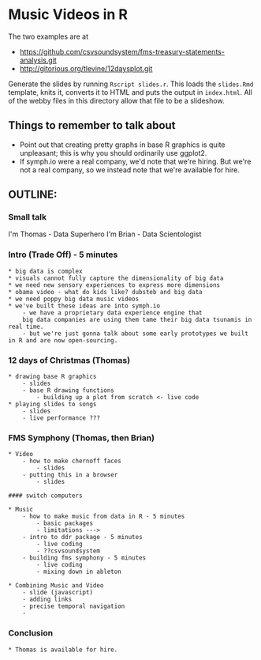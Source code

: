 Music Videos in R
====
The two examples are at

* https://github.com/csvsoundsystem/fms-treasury-statements-analysis.git
* http://gitorious.org/tlevine/12daysplot.git

Generate the slides by running `Rscript slides.r`. This loads the
`slides.Rmd` template, knits it, converts it to HTML and puts the output
in `index.html`. All of the webby files in this directory allow that
file to be a slideshow.

## Things to remember to talk about

* Point out that creating pretty graphs in base R graphics is quite unpleasant;
    this is why you should ordinarily use ggplot2.
* If symph.io were a real company, we'd note that we're hiring. But we're not a
    real company, so we instead note that we're available for hire.

## OUTLINE:

### Small talk
I'm Thomas - Data Superhero
I'm Brian - Data Scientologist

### Intro (Trade Off) - 5 minutes
    * big data is complex
    * visuals cannot fully capture the dimensionality of big data
    * we need new sensory experiences to express more dimensions
    * obama video - what do kids like? dubsteb and big data
    * we need poppy big data music videos
    * we've built these ideas are into symph.io
        - we have a proprietary data experience engine that
        big data companies are using them tame their big data tsunamis in real time.
        - but we're just gonna talk about some early prototypes we built in R and are now open-sourcing.

### 12 days of Christmas (Thomas)
    * drawing base R graphics
        - slides
        - base R drawing functions
            - building up a plot from scratch <- live code
    * playing slides to songs
        - slides
        - live performance ???

### FMS Symphony (Thomas, then Brian)
    * Video
        - how to make chernoff faces
            - slides
        - putting this in a browser
            - slides

    #### switch computers

    * Music
        - how to make music from data in R - 5 minutes
            - basic packages
            - limitations --->
        - intro to ddr package - 5 minutes
            - live coding
            - ??csvsoundsystem
        - building fms symphony - 5 minutes
            - live coding
            - mixing down in ableton

    * Combining Music and Video
        - slide (javascript)
        - adding links
        - precise temporal navigation
        -

### Conclusion
    * Thomas is available for hire.
